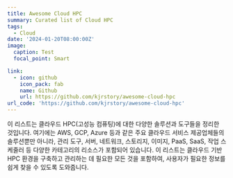```yaml
---
title: Awesome Cloud HPC
summary: Curated list of Cloud HPC
tags:
  - Cloud
date: '2024-01-20T08:00:00Z'
image:
  caption: Test
  focal_point: Smart

link:
  - icon: github
    icon_pack: fab
    name: Github
    url: https://github.com/kjrstory/awesome-cloud-hpc
url_code: 'https://github.com/kjrstory/awesome-cloud-hpc'
---
```


이 리스트는 클라우드 HPC(고성능 컴퓨팅)에 대한 다양한 솔루션과 도구들을 정리한 것입니다. 
여기에는 AWS, GCP, Azure 등과 같은 주요 클라우드 서비스 제공업체들의 솔루션뿐만 아니라, 관리 도구, 서버, 네트워크, 스토리지, 이미지, PaaS, SaaS, 작업 스케줄러 등 다양한 카테고리의 리소스가 포함되어 있습니다.
이 리스트는 클라우드 기반 HPC 환경을 구축하고 관리하는 데 필요한 모든 것을 포함하여, 사용자가 필요한 정보를 쉽게 찾을 수 있도록 도와줍니다.

